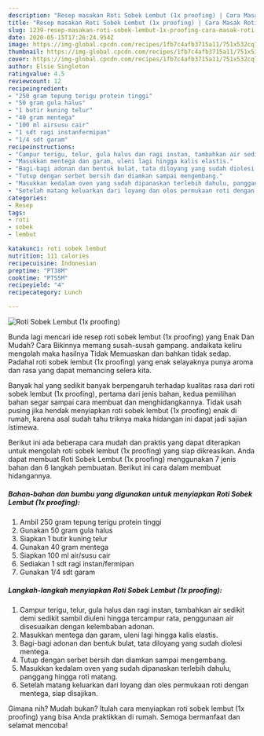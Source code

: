 ```yaml
---
description: "Resep masakan Roti Sobek Lembut (1x proofing) | Cara Masak Roti Sobek Lembut (1x proofing) Yang Lezat Sekali"
title: "Resep masakan Roti Sobek Lembut (1x proofing) | Cara Masak Roti Sobek Lembut (1x proofing) Yang Lezat Sekali"
slug: 1239-resep-masakan-roti-sobek-lembut-1x-proofing-cara-masak-roti-sobek-lembut-1x-proofing-yang-lezat-sekali
date: 2020-05-15T17:26:24.954Z
image: https://img-global.cpcdn.com/recipes/1fb7c4afb3715a11/751x532cq70/roti-sobek-lembut-1x-proofing-foto-resep-utama.jpg
thumbnail: https://img-global.cpcdn.com/recipes/1fb7c4afb3715a11/751x532cq70/roti-sobek-lembut-1x-proofing-foto-resep-utama.jpg
cover: https://img-global.cpcdn.com/recipes/1fb7c4afb3715a11/751x532cq70/roti-sobek-lembut-1x-proofing-foto-resep-utama.jpg
author: Elsie Singleton
ratingvalue: 4.5
reviewcount: 12
recipeingredient:
- "250 gram tepung terigu protein tinggi"
- "50 gram gula halus"
- "1 butir kuning telur"
- "40 gram mentega"
- "100 ml airsusu cair"
- "1 sdt ragi instanfermipan"
- "1/4 sdt garam"
recipeinstructions:
- "Campur terigu, telur, gula halus dan ragi instan, tambahkan air sedikit demi sedikit sambil diuleni hingga tercampur rata, penggunaan air disesuaikan dengan kelembaban adonan."
- "Masukkan mentega dan garam, uleni lagi hingga kalis elastis."
- "Bagi-bagi adonan dan bentuk bulat, tata diloyang yang sudah diolesi mentega."
- "Tutup dengan serbet bersih dan diamkan sampai mengembang."
- "Masukkan kedalam oven yang sudah dipanaskan terlebih dahulu, panggang hingga roti matang."
- "Setelah matang keluarkan dari loyang dan oles permukaan roti dengan mentega, siap disajikan."
categories:
- Resep
tags:
- roti
- sobek
- lembut

katakunci: roti sobek lembut 
nutrition: 111 calories
recipecuisine: Indonesian
preptime: "PT38M"
cooktime: "PT55M"
recipeyield: "4"
recipecategory: Lunch

---
```



![Roti Sobek Lembut (1x proofing)](https://img-global.cpcdn.com/recipes/1fb7c4afb3715a11/751x532cq70/roti-sobek-lembut-1x-proofing-foto-resep-utama.jpg)

Bunda lagi mencari ide resep roti sobek lembut (1x proofing) yang Enak Dan Mudah? Cara Bikinnya memang susah-susah gampang. andaikata keliru mengolah maka hasilnya Tidak Memuaskan dan bahkan tidak sedap. Padahal roti sobek lembut (1x proofing) yang enak selayaknya punya aroma dan rasa yang dapat memancing selera kita.



Banyak hal yang sedikit banyak berpengaruh terhadap kualitas rasa dari roti sobek lembut (1x proofing), pertama dari jenis bahan, kedua pemilihan bahan segar sampai cara membuat dan menghidangkannya. Tidak usah pusing jika hendak menyiapkan roti sobek lembut (1x proofing) enak di rumah, karena asal sudah tahu triknya maka hidangan ini dapat jadi sajian istimewa.


Berikut ini ada beberapa cara mudah dan praktis yang dapat diterapkan untuk mengolah roti sobek lembut (1x proofing) yang siap dikreasikan. Anda dapat membuat Roti Sobek Lembut (1x proofing) menggunakan 7 jenis bahan dan 6 langkah pembuatan. Berikut ini cara dalam membuat hidangannya.

<!--inarticleads1-->

##### Bahan-bahan dan bumbu yang digunakan untuk menyiapkan Roti Sobek Lembut (1x proofing):

1. Ambil 250 gram tepung terigu protein tinggi
1. Gunakan 50 gram gula halus
1. Siapkan 1 butir kuning telur
1. Gunakan 40 gram mentega
1. Siapkan 100 ml air/susu cair
1. Sediakan 1 sdt ragi instan/fermipan
1. Gunakan 1/4 sdt garam




<!--inarticleads2-->

##### Langkah-langkah menyiapkan Roti Sobek Lembut (1x proofing):

1. Campur terigu, telur, gula halus dan ragi instan, tambahkan air sedikit demi sedikit sambil diuleni hingga tercampur rata, penggunaan air disesuaikan dengan kelembaban adonan.
1. Masukkan mentega dan garam, uleni lagi hingga kalis elastis.
1. Bagi-bagi adonan dan bentuk bulat, tata diloyang yang sudah diolesi mentega.
1. Tutup dengan serbet bersih dan diamkan sampai mengembang.
1. Masukkan kedalam oven yang sudah dipanaskan terlebih dahulu, panggang hingga roti matang.
1. Setelah matang keluarkan dari loyang dan oles permukaan roti dengan mentega, siap disajikan.




Gimana nih? Mudah bukan? Itulah cara menyiapkan roti sobek lembut (1x proofing) yang bisa Anda praktikkan di rumah. Semoga bermanfaat dan selamat mencoba!
